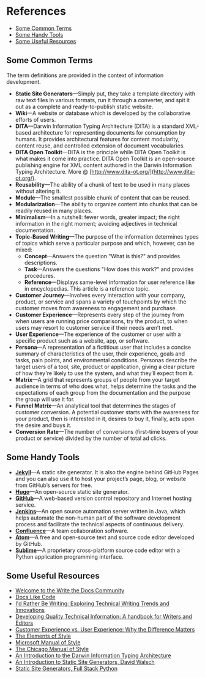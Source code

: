 # References

* [Some Common Terms](#some-common-terms)
* [Some Handy Tools](#some-handy-tools)
* [Some Useful Resources](#some-useful-resources)

## Some Common Terms

The term definitions are provided in the context of information development.  

* **Static Site Generators**&mdash;Simply put, they take a template directory with raw text files in various formats, run it through a converter, and spit it out as a complete and ready-to-publish static website.
* **Wiki**&mdash;A website or database which is developed by the collaborative efforts of users.
* **DITA**&mdash;Darwin Information Typing Architecture (DITA) is a standard XML-based architecture for representing documents for consumption by humans. It provides architectural features for content modularity, content reuse, and controlled extension of document vocabularies.
* **DITA Open Toolkit**&mdash;DITA is the principle while DITA Open Toolkit is what makes it come into practice. DITA Open Toolkit is an open-source publishing engine for XML content authored in the Darwin Information Typing Architecture. More @ [http://www.dita-ot.org/](http://www.dita-ot.org/).
* **Reusability**&mdash;The ability of a chunk of text to be used in many places without altering it.
* **Module**&mdash;The smallest possible chunk of content that can be reused.
* **Modularization**&mdash;The ability to organize content into chunks that can be readily reused in many places.  
* **Minimalism**&mdash;In a nutshell: fewer words, greater impact; the right information in the right moment; avoiding adjectives in technical documentation.
* **Topic-Based Writing**&mdash;The purpose of the information determines types of topics which serve a particular purpose and which, however, can be mixed:
    * **Concept**&mdash;Answers the question "What is this?" and provides descriptions.
    * **Task**&mdash;Answers the questions "How does this work?" and provides procedures.
    * **Reference**&mdash;Displays same-level information for user reference like in encyclopedias. This article is a reference topic.
* **Customer Journey**&mdash;Involves every interaction with your company, product, or service and spans a variety of touchpoints by which the customer moves from awareness to engagement and purchase.
* **Customer Experience**&mdash;Represents every step of the journey from when users are running price comparisons, try the product, to when users may resort to customer service if their needs aren’t met.
* **User Experience**&mdash;The experience of the customer or user with a specific product such as a website, app, or software.
* **Persona**&mdash;A representation of a fictitious user that includes a concise summary of characteristics of the user, their experience, goals and tasks, pain points, and environmental conditions. Personas describe the target users of a tool, site, product or application, giving a clear picture of how they're likely to use the system, and what they’ll expect from it.
* **Matrix**&mdash;A grid that represents groups of people from your target audience in terms of who does what, helps determine the tasks and the expectations of each group from the documentation and the purpose the group will use it for.   
* **Funnel Matrix**&mdash;An analytical tool that determines the stages of customer conversion. A potential customer starts with the awareness for your product, then is interested in it, desires to buy it, finally, acts upon the desire and buys it.
* **Conversion Rate**&mdash;The number of conversions (first-time buyers of your product or service) divided by the number of total ad clicks.

## Some Handy Tools

* [**Jekyll**](https://jekyllrb.com/)&mdash;A static site generator. It is also the engine behind GitHub Pages and you can also use it to host your project’s page, blog, or website from GitHub’s servers for free.
* [**Hugo**](https://gohugo.io/)&mdash;An open-source static site generator.
* [**GitHub**](https://github.com/)&mdash;A web-based version control repository and Internet hosting service.
* [**Jenkins**](https://jenkins.io/)&mdash;An open source automation server written in Java, which helps automate the non-human part of the software development process and facilitate the technical aspects of continuous delivery.
* [**Confluence**](https://www.atlassian.com/software/confluence)&mdash;A team collaboration software.
* [**Atom**](https://atom.io/)&mdash;A free and open-source text and source code editor developed by GitHub.
* [**Sublime**](https://www.sublimetext.com/)&mdash;A proprietary cross-platform source code editor with a Python application programming interface.

## Some Useful Resources

* [Welcome to the Write the Docs Community](http://www.writethedocs.org/)
* [Docs Like Code](https://www.docslikecode.com/)
* [I'd Rather Be Writing: Exploring Technical Writing Trends and Innovations](http://idratherbewriting.com/)
* [Developing Quality Technical Information: A handbook for Writers and Editors](https://www.amazon.com/Developing-Quality-Technical-Information-Handbook/dp/0131477498)
* [Customer Experience vs. User Experience: Why the Difference Matters](https://www.uxpin.com/studio/blog/customer-experience-vs-user-experience-why-the-difference-matters/)
* [The Elements of Style](https://www.amazon.com/Elements-Style-Original-Language-Guides/dp/0486447987)
* [Microsoft Manual of Style](https://ptgmedia.pearsoncmg.com/images/9780735648715/samplepages/9780735648715.pdf)
* [The Chicago Manual of Style](http://www.chicagomanualofstyle.org/home.html)
* [An Introduction to the Darwin Information Typing Architecture](https://www.ibm.com/developerworks/library/x-dita1/index.html)
* [An Introduction to Static Site Generators, David Walsch](https://davidwalsh.name/introduction-static-site-generators)
* [Static Site Generators, Full Stack Python](https://www.fullstackpython.com/static-site-generator.html)
